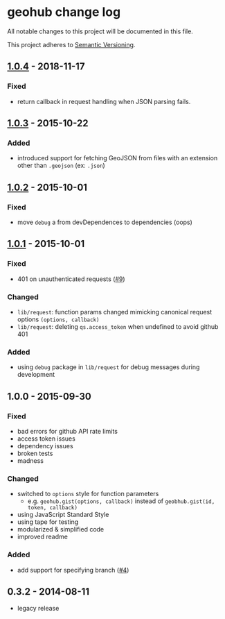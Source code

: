 # geohub change log

All notable changes to this project will be documented in this file.

This project adheres to [Semantic Versioning](http://semver.org/).

## [1.0.4] - 2018-11-17
### Fixed
* return callback in request handling when JSON parsing fails.

## [1.0.3] - 2015-10-22

### Added
* introduced support for fetching GeoJSON from files with an extension other than `.geojson` (ex: `.json`)

## [1.0.2] - 2015-10-01
### Fixed
* move `debug` a from devDependences to dependencies (oops)

## [1.0.1] - 2015-10-01
### Fixed
* 401 on unauthenticated requests ([#9](https://github.com/koopjs/geohub/issues/4))

### Changed
* `lib/request`: function params changed mimicking canonical request options `(options, callback)`
* `lib/request`: deleting `qs.access_token` when undefined to avoid github 401

### Added
* using `debug` package in `lib/request` for debug messages during development

## 1.0.0 - 2015-09-30
### Fixed
* bad errors for github API rate limits
* access token issues
* dependency issues
* broken tests
* madness

### Changed
* switched to `options` style for function parameters
  * e.g. `geohub.gist(options, callback)` instead of `geobhub.gist(id, token, callback)`
* using JavaScript Standard Style
* using tape for testing
* modularized & simplified code
* improved readme

### Added
* add support for specifying branch ([#4](https://github.com/koopjs/geohub/issues/4))

## 0.3.2 - 2014-08-11
* legacy release

[1.0.4]: https://github.com/koopjs/geohub/compare/v1.0.3...v1.0.4
[1.0.3]: https://github.com/koopjs/geohub/compare/v1.0.2...v1.0.3
[1.0.2]: https://github.com/koopjs/geohub/compare/v1.0.1...v1.0.2
[1.0.1]: https://github.com/koopjs/geohub/compare/v1.0.0...v1.0.1
